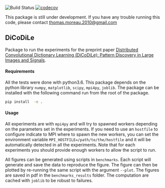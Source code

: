 ![Build Status](https://github.com/tomMoral/dicodile/workflows/unittests/badge.svg)
[![codecov](https://codecov.io/gh/tomMoral/dicodile/branch/master/graph/badge.svg)](https://codecov.io/gh/tomMoral/dicodile)

This package is still under development. If you have any trouble running this code, please contact <thomas.moreau.2010@gmail.com>


## DiCoDiLe

Package to run the experiments for the preprint paper [Distributed Convolutional Dictionary Learning (DiCoDiLe): Pattern Discovery in Large Images and Signals](https://arxiv.org/abs/1901.09235).

#### Requirements

All the tests were done with python3.6.
This package depends on the python library `numpy`, `matplotlib`, `scipy`, `mpi4py`, `joblib`.
The package can be installed with the following command run from the root of the package.

```bash
pip install  -e .
```

#### Usage

All experiments are with `mpi4py` and will try to spawned workers depending on the parameters set in the experiments. If you need to use an `hostfile` to configure indicate to MPI where to spawn the new workers, you can set the environment variable `MPI_HOSTFILE=/path/to/the/hostfile` and it will be automatically detected in all the experiments. Note that for each experiments you should provide enough workers to allow the script to run.

All figures can be generated using scripts in `benchmarks`. Each script will generate and save the data to reproduce the figure. The figure can then be plotted by re-running the same script with the argument `--plot`. The figures are saved in pdf in the `benchmarks_results` folder. The computation are cached with `joblib` to be robust to failures.
